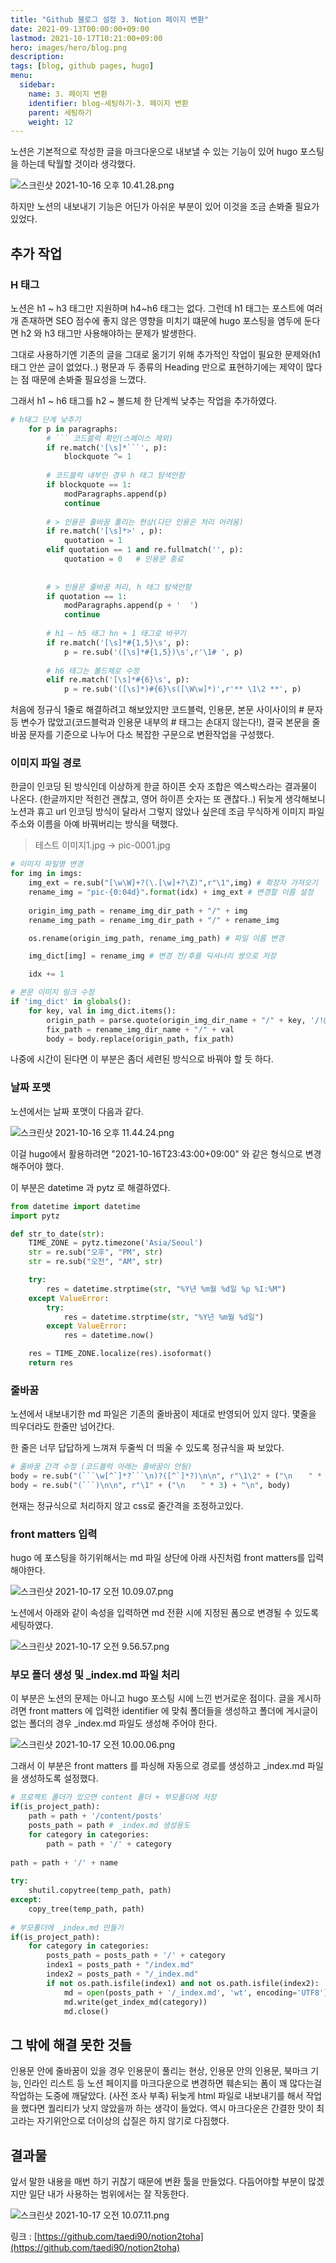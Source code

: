 ```yaml
---
title: "Github 블로그 설정 3. Notion 페이지 변환"
date: 2021-09-13T00:00:00+09:00
lastmod: 2021-10-17T10:21:00+09:00
hero: images/hero/blog.png
description: 
tags: [blog, github pages, hugo]
menu:
  sidebar:
    name: 3. 페이지 변환
    identifier: blog-세팅하기-3. 페이지 변환
    parent: 세팅하기
    weight: 12
---
```



노션은 기본적으로 작성한 글을 마크다운으로 내보낼 수 있는 기능이 있어 hugo 포스팅을 하는데 탁월할 것이라 생각했다.

![스크린샷 2021-10-16 오후 10.41.28.png](images/pic-0002.png)

하지만 노션의 내보내기 기능은 어딘가 아쉬운 부분이 있어 이것을 조금 손봐줄 필요가 있었다.

## 추가 작업

### H 태그

노션은 h1 ~ h3 태그만 지원하며 h4~h6 태그는 없다. 그런데 h1 태그는 포스트에 여러개 존재하면 SEO 점수에 좋지 않은 영향을 미치기 떄문에 hugo 포스팅을 염두에 둔다면 h2 와 h3 태그만 사용해야하는 문제가 발생한다.

그대로 사용하기엔 기존의 글을 그대로 옮기기 위해 추가적인 작업이 필요한 문제와(h1 태그 안쓴 글이 없었다..)  평문과 두 종류의 Heading 만으로 표현하기에는 제약이 많다는 점 때문에 손봐줄 필요성을 느꼈다.

그래서 h1 ~ h6 태그를 h2 ~ 볼드체 한 단계씩 낮추는 작업을 추가하였다.

```python
# h태그 단계 낮추기
    for p in paragraphs:
        # ``` 코드블럭 확인(스페이스 제외)
        if re.match('[\s]*```', p):
            blockquote ^= 1
            
        # 코드블럭 내부인 경우 h 태그 탐색안함
        if blockquote == 1:
            modParagraphs.append(p)
            continue
        
        # > 인용문 줄바꿈 풀리는 현상(다단 인용은 처리 어려움)
        if re.match('[\s]*>' , p):
            quotation = 1
        elif quotation == 1 and re.fullmatch('', p):
            quotation = 0   # 인용문 종료
            
            
        # > 인용문 줄바꿈 처리, h 태그 탐색안함
        if quotation == 1:
            modParagraphs.append(p + '  ')
            continue
        
        # h1 ~ h5 태그 hn + 1 태그로 바꾸기
        if re.match('[\s]*#{1,5}\s', p):
            p = re.sub('([\s]*#{1,5})\s',r'\1# ', p) 
        
        # h6 태그는 볼드체로 수정
        elif re.match('[\s]*#{6}\s', p):
            p = re.sub('([\s]*)#{6}\s([\W\w]*)',r'** \1\2 **', p)
```

처음에 정규식 1줄로 해결하려고 해보았지만 코드블럭, 인용문, 본문 사이사이의 # 문자 등 변수가 많았고(코드블럭과 인용문 내부의 # 태그는 손대지 않는다!), 결국 본문을 줄바꿈 문자를 기준으로 나누어 다소 복잡한 구문으로 변환작업을 구성했다.

### 이미지 파일 경로

한글이 인코딩 된 방식인데 이상하게 한글 하이픈 숫자 조합은 엑스박스라는 결과물이 나온다. (한글까지만 적힌건 괜찮고, 영어 하이픈 숫자는 또 괜찮다..) 뒤늦게 생각해보니 노션과 휴고 url 인코딩 방식이 달라서 그렇지 않았나 싶은데 조금 무식하게 이미지 파일 주소와 이름을 아예 바꿔버리는 방식을 택했다.

> 테스트 이미지1.jpg → pic-0001.jpg  
>   

```python
# 이미지 파일명 변경
for img in imgs:
    img_ext = re.sub("[\w\W]+?(\.[\w]+?\Z)",r"\1",img) # 확장자 가져오기
    rename_img = "pic-{0:04d}".format(idx) + img_ext # 변경할 이름 설정
                
    origin_img_path = rename_img_dir_path + "/" + img
    rename_img_path = rename_img_dir_path + "/" + rename_img

    os.rename(origin_img_path, rename_img_path) # 파일 이름 변경

    img_dict[img] = rename_img # 변경 전/후를 딕셔너리 쌍으로 저장

    idx += 1
```

```python
# 본문 이미지 링크 수정
if 'img_dict' in globals():
    for key, val in img_dict.items():
        origin_path = parse.quote(origin_img_dir_name + "/" + key, '/!@#$&()_-+=~\';,')
        fix_path = rename_img_dir_name + "/" + val
        body = body.replace(origin_path, fix_path)
```

나중에 시간이 된다면 이 부분은 좀더 세련된 방식으로 바꿔야 할 듯 하다.

### 날짜 포맷

노션에서는 날짜 포맷이 다음과 같다.

![스크린샷 2021-10-16 오후 11.44.24.png](images/pic-0005.png)

이걸 hugo에서 활용하려면 "2021-10-16T23:43:00+09:00" 와 같은 형식으로 변경해주어야 했다.

이 부분은 datetime 과 pytz 로 해결하였다.

```python
from datetime import datetime
import pytz

def str_to_date(str):
    TIME_ZONE = pytz.timezone('Asia/Seoul')
    str = re.sub("오후", "PM", str)
    str = re.sub("오전", "AM", str)

    try:
        res = datetime.strptime(str, "%Y년 %m월 %d일 %p %I:%M")
    except ValueError:
        try:
            res = datetime.strptime(str, "%Y년 %m월 %d일")
        except ValueError:
            res = datetime.now()

    res = TIME_ZONE.localize(res).isoformat()
    return res
```

### 줄바꿈

노션에서 내보내기한 md 파일은 기존의 줄바꿈이 제대로 반영되어 있지 않다. 몇줄을 띄우더라도 한줄만 넘어간다.

한 줄은 너무 답답하게 느껴져 두줄씩 더 띄울 수 있도록 정규식을 짜 보았다.

```python
# 줄바꿈 간격 수정 (코드블럭 아래는 줄바꿈이 안됨)
body = re.sub("(```\w[^`]*?```\n)?([^`]*?)\n\n", r"\1\2" + ("\nㅤ  " * 3) + "\n", body) 
body = re.sub("(```)\n\n", r"\1" + ("\nㅤ  " * 3) + "\n", body)
```

현재는 정규식으로 처리하지 않고 css로 줄간격을 조정하고있다.

### front matters 입력

hugo 에 포스팅을 하기위해서는 md 파일 상단에 아래 사진처럼 front matters를 입력해야한다. 

![스크린샷 2021-10-17 오전 10.09.07.png](images/pic-0003.png)

노션에서 아래와 같이 속성을 입력하면 md 전환 시에 지정된 폼으로 변경될 수 있도록 세팅하였다. 

![스크린샷 2021-10-17 오전 9.56.57.png](images/pic-0004.png)

### 부모 폴더 생성 및 _index.md 파일 처리

이 부분은 노션의 문제는 아니고 hugo 포스팅 시에 느낀 번거로운 점이다. 글을 게시하려면 front matters 에 입력한 identifier 에 맞춰 폴더들을 생성하고 폴더에 게시글이 없는 폴더의 경우 _index.md 파일도 생성해 주어야 한다. 

![스크린샷 2021-10-17 오전 10.00.06.png](images/pic-0006.png)

그래서 이 부분은 front matters 를 파싱해 자동으로 경로를 생성하고 _index.md 파일을 생성하도록 설정했다.

```python
# 프로젝트 폴더가 있으면 content 폴더 + 부모폴더에 저장
if(is_project_path):
    path = path + '/content/posts'
    posts_path = path # _index.md 생성용도
    for category in categories:
        path = path + '/' + category
    
path = path + '/' + name
    
try:
    shutil.copytree(temp_path, path)
except:
    copy_tree(temp_path, path)
        
# 부모폴더에 _index.md 만들기
if(is_project_path):
    for category in categories:
        posts_path = posts_path + '/' + category
        index1 = posts_path + "/index.md"
        index2 = posts_path + "/_index.md"
        if not os.path.isfile(index1) and not os.path.isfile(index2):
            md = open(posts_path + '/_index.md', 'wt', encoding='UTF8')
            md.write(get_index_md(category))
            md.close()
```

## 그 밖에 해결 못한 것들

인용문 안에 줄바꿈이 있을 경우 인용문이 풀리는 현상, 인용문 안의 인용문, 북마크 기능, 인라인 리스트 등  노션 페이지를 마크다운으로 변경하면 훼손되는 폼이 꽤 많다는걸 작업하는 도중에 깨달았다. (사전 조사 부족) 뒤늦게 html 파일로 내보내기를 해서 작업을 했다면 퀄리티가 낫지 않았을까 하는 생각이 들었다. 역시 마크다운은 간결한 맛이 최고라는 자기위안으로 더이상의 삽질은 하지 않기로 다짐했다.

## 결과물

앞서 말한 내용을 매번 하기 귀찮기 때문에 변환 툴을 만들었다. 다듬어야할 부분이 많겠지만 일단 내가 사용하는 범위에서는 잘 작동한다.

![스크린샷 2021-10-17 오전 10.07.11.png](images/pic-0001.png)

링크 : [https://github.com/taedi90/notion2toha](https://github.com/taedi90/notion2toha)